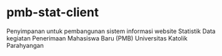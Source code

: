 # pmb-stat-client
Penyimpanan untuk pembangunan sistem informasi website Statistik Data kegiatan Penerimaan Mahasiswa Baru (PMB) Universitas Katolik Parahyangan

